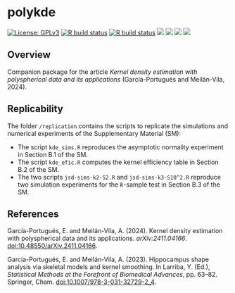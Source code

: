 # polykde

[![License:
GPLv3](https://img.shields.io/badge/license-GPLv3-blue.svg)](https://www.gnu.org/licenses/gpl-3.0)
[![R build
status](https://github.com/egarpor/polykde/workflows/R-CMD-check/badge.svg)](https://github.com/egarpor/polykde/actions)
[![R build
status](https://github.com/egarpor/polykde/workflows/test-coverage/badge.svg)](https://github.com/egarpor/polykde/actions)
[![](https://codecov.io/gh/egarpor/polykde/branch/main/graph/badge.svg)](https://app.codecov.io/gh/egarpor/polykde)
[![](https://www.r-pkg.org/badges/version/polykde?color=green)](https://cran.r-project.org/package=polykde)
[![](http://cranlogs.r-pkg.org/badges/grand-total/polykde)](https://cran.r-project.org/package=polykde)
[![](http://cranlogs.r-pkg.org/badges/last-month/polykde)](https://cran.r-project.org/package=polykde)

## Overview

Companion package for the article *Kernel density estimation with
polyspherical data and its applications* (García-Portugués and
Meilán-Vila, 2024).

## Replicability

The folder `/replication` contains the scripts to replicate the
simulations and numerical experiments of the Supplementary Material
(SM):

-   The script `kde_sims.R` reproduces the asymptotic normality
    experiment in Section B.1 of the SM.
-   The script `kde_efic.R` computes the kernel efficiency table in
    Section B.2 of the SM.
-   The two scripts `jsd-sims-k2-S2.R` and `jsd-sims-k3-S10^2.R`
    reproduce two simulation experiments for the *k*-sample test in
    Section B.3 of the SM.

## References

García-Portugués, E. and Meilán-Vila, A. (2024). Kernel density
estimation with polyspherical data and its applications.
*arXiv:2411.04166*.
[doi:10.48550/arXiv.2411.04166](https://doi.org/10.48550/arXiv.2411.04166).

García-Portugués, E. and Meilán-Vila, A. (2023). Hippocampus shape
analysis via skeletal models and kernel smoothing. In Larriba, Y. (Ed.),
*Statistical Methods at the Forefront of Biomedical Advances*,
pp. 63–82. Springer, Cham.
[doi:10.1007/978-3-031-32729-2_4](https://doi.org/10.1007/978-3-031-32729-2_4).
